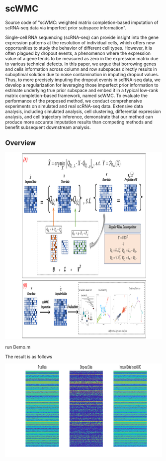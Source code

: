 # scWMC
Source code of "scWMC: weighted matrix completion-based imputation of scRNA-seq data via imperfect prior subspace information".

Single-cell RNA sequencing (scRNA-seq) can provide insight into the gene expression patterns at the resolution of individual cells, which offers new opportunities to study the behavior of different cell types. However, it is often plagued by dropout events, a phenomenon where the expression value of a gene tends to be measured as zero in the expression matrix due to various technical defects. In this paper, we argue that borrowing genes and cells information across column and row subspaces directly results in suboptimal solution due to noise contamination in imputing dropout values. Thus, to more precisely imputing the dropout events in scRNA-seq data, we develop a regularization for
leveraging those imperfect prior information to estimate underlying true prior subspace and embed it in a typical low-rank matrix completion-based framework, named scWMC. To evaluate the performance of the proposed method, we conduct comprehensive experiments on simulated and real scRNA-seq data. Extensive data analysis, including simulated analysis, cell clustering, differential expression analysis, and cell trajectory inference, demonstrate that our method can produce more accurate imputation results than competing methods and benefit subsequent downstream analysis.

## Overview
<img src="https://github.com/XuYuanchi/scWMC/blob/main/model.png" height="600" width="800">

run Demo.m

The result is as follows

<img src="https://github.com/XuYuanchi/scWMC/blob/main/result_sWMC.png" height="300" width="1200">
